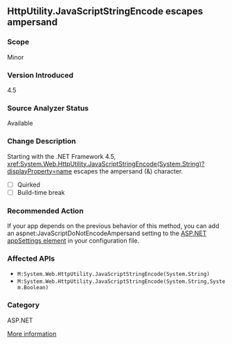 ## HttpUtility.JavaScriptStringEncode escapes ampersand

### Scope
Minor

### Version Introduced
4.5

### Source Analyzer Status
Available

### Change Description
Starting with the .NET Framework 4.5,
<xref:System.Web.HttpUtility.JavaScriptStringEncode(System.String)?displayProperty=name>
escapes the ampersand (&amp;) character.

- [ ] Quirked
- [ ] Build-time break

### Recommended Action

If your app depends on the previous behavior of this method, you can add an
aspnet:JavaScriptDoNotEncodeAmpersand setting to the
[ASP.NET appSettings element](https://msdn.microsoft.com/en-us/library/hh975440(v=vs.110).aspx)
in your configuration file.

### Affected APIs
* `M:System.Web.HttpUtility.JavaScriptStringEncode(System.String)`
* `M:System.Web.HttpUtility.JavaScriptStringEncode(System.String,System.Boolean)`

### Category
ASP.NET

[More information](https://msdn.microsoft.com/en-us/library/hh367887(v=vs.110).aspx#asp)

<!-- breaking change id: 44 -->
